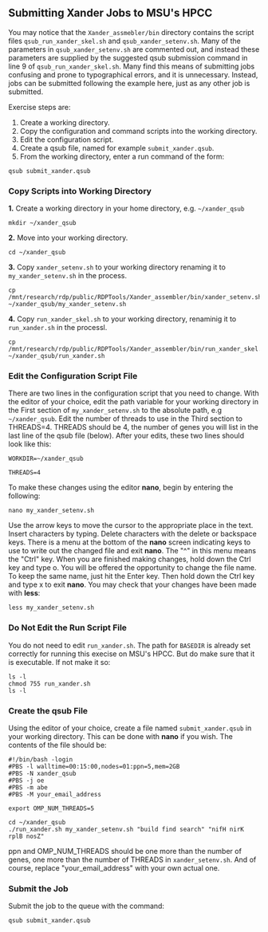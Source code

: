 ## Submitting Xander Jobs to MSU's HPCC
You may notice that the `Xander_assmebler/bin` directory contains the script files `qsub_run_xander_skel.sh` and `qsub_xander_setenv.sh`. Many of the parameters in `qsub_xander_setenv.sh` are commented out, and instead these parameters are supplied by the suggested qsub submission command in line 9 of `qsub_run_xander_skel.sh`. Many find this means of submitting jobs confusing and prone to typographical errors, and it is unnecessary. Instead, jobs can be submitted following the example here, just as any other job is submitted.

Exercise steps are:

1. Create a working directory.
2. Copy the configuration and command scripts into the working directory.
3. Edit the configuration script.
4. Create a qsub file, named for example `submit_xander.qsub`.
5. From the working directory, enter a run command of the form:

```
qsub submit_xander.qsub
```
### Copy Scripts into Working Directory

**1.** Create a working directory in your home directory, e.g. `~/xander_qsub`

```
mkdir ~/xander_qsub
```

**2.** Move into your working directory.

```
cd ~/xander_qsub
```

**3.** Copy `xander_setenv.sh` to your working directory renaming it to `my_xander_setenv.sh` in the process.

```
cp /mnt/research/rdp/public/RDPTools/Xander_assembler/bin/xander_setenv.sh ~/xander_qsub/my_xander_setenv.sh
```

**4.** Copy `run_xander_skel.sh` to your working directory, renaminig it to `run_xander.sh` in the processl.

```
cp /mnt/research/rdp/public/RDPTools/Xander_assembler/bin/run_xander_skel.sh ~/xander_qsub/run_xander.sh
```
### Edit the Configuration Script File

There are two lines in the configuration script that you need to change. With the editor of your choice, edit the path variable for your working directory in the First section of `my_xander_setenv.sh` to the absolute path, e.g `~/xander_qsub`. Edit the number of threads to use in the Third section to THREADS=4. THREADS should be 4, the number of genes you will list in the last line of the qsub file (below). After your edits, these two lines should look like this:

```
WORKDIR=~/xander_qsub

THREADS=4
```
To make these changes using the editor **nano**, begin by entering the following:

```
nano my_xander_setenv.sh
```
Use the arrow keys to move the cursor to the appropriate place in the text. Insert characters by typing. Delete characters with the delete or backspace keys. There is a menu at the bottom of the **nano** screen indicating keys to use to write out the changed file and exit **nano**. The "^" in this menu means the "Ctrl" key. When you are finished making changes, hold down the Ctrl key and type o. You will be offered the opportunity to change the file name. To keep the same name, just hit the Enter key. Then hold down the Ctrl key and type x to exit **nano**. You may check that your changes have been made with **less**:

```
less my_xander_setenv.sh
```
### Do Not Edit the Run Script File

You do not need to edit `run_xander.sh`. The path for `BASEDIR` is already set correctly for running this execise on MSU's HPCC. But do make sure that it is executable. If not make it so:

```
ls -l
chmod 755 run_xander.sh
ls -l
```
### Create the qsub File

Using the editor of your choice, create a file named `submit_xander.qsub` in your working directory. This can be done with **nano** if you wish. The contents of the file should be:

```
#!/bin/bash -login
#PBS -l walltime=00:15:00,nodes=01:ppn=5,mem=2GB
#PBS -N xander_qsub
#PBS -j oe
#PBS -m abe
#PBS -M your_email_address

export OMP_NUM_THREADS=5

cd ~/xander_qsub
./run_xander.sh my_xander_setenv.sh "build find search" "nifH nirK rplB nosZ"
```
ppn and OMP_NUM_THREADS should be one more than the number of genes, one more than the number of THREADS in `xander_setenv.sh`. And of course, replace "your_email_address" with your own actual one.

### Submit the Job

Submit the job to the queue with the command:

```
qsub submit_xander.qsub
```

